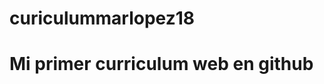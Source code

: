 # curiculummarlopez18
<html> <html>
  <head></head>
  <body>
    <h1>Mi primer curriculum web en github</h1>
    
  </body>
  
  
  </html>
